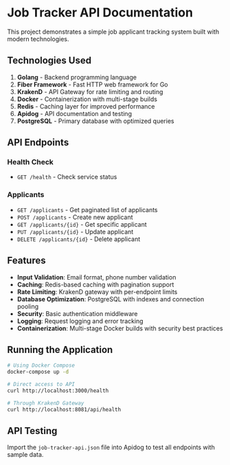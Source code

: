 # Job Tracker API Documentation

This project demonstrates a simple job applicant tracking system built with modern technologies.

## Technologies Used

1. **Golang** - Backend programming language
2. **Fiber Framework** - Fast HTTP web framework for Go
3. **KrakenD** - API Gateway for rate limiting and routing
4. **Docker** - Containerization with multi-stage builds
5. **Redis** - Caching layer for improved performance
6. **Apidog** - API documentation and testing
7. **PostgreSQL** - Primary database with optimized queries

## API Endpoints

### Health Check
- `GET /health` - Check service status

### Applicants
- `GET /applicants` - Get paginated list of applicants
- `POST /applicants` - Create new applicant
- `GET /applicants/{id}` - Get specific applicant
- `PUT /applicants/{id}` - Update applicant
- `DELETE /applicants/{id}` - Delete applicant

## Features

- **Input Validation**: Email format, phone number validation
- **Caching**: Redis-based caching with pagination support
- **Rate Limiting**: KrakenD gateway with per-endpoint limits
- **Database Optimization**: PostgreSQL with indexes and connection pooling
- **Security**: Basic authentication middleware
- **Logging**: Request logging and error tracking
- **Containerization**: Multi-stage Docker builds with security best practices

## Running the Application

```bash
# Using Docker Compose
docker-compose up -d

# Direct access to API
curl http://localhost:3000/health

# Through KrakenD Gateway
curl http://localhost:8081/api/health
```

## API Testing

Import the `job-tracker-api.json` file into Apidog to test all endpoints with sample data.
